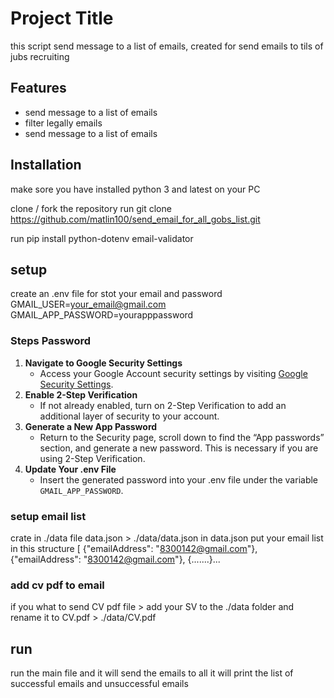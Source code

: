 # Project Title
this script send message to a list of emails, created for send emails to tils of jubs recruiting

## Features
- send message to a list of emails
- filter legally emails
- send message to a list of emails

## Installation
make sore you have installed python 3 and latest on your PC

clone / fork the repository 
run git clone https://github.com/matlin100/send_email_for_all_gobs_list.git

run pip install python-dotenv email-validator


## setup 
create an .env file for stot your email and password 
GMAIL_USER=your_email@gmail.com
GMAIL_APP_PASSWORD=yourapppassword

### Steps Password
1. **Navigate to Google Security Settings**
   - Access your Google Account security settings by visiting [Google Security Settings](https://myaccount.google.com/security).
2. **Enable 2-Step Verification**
   - If not already enabled, turn on 2-Step Verification to add an additional layer of security to your account.
3. **Generate a New App Password**
   - Return to the Security page, scroll down to find the “App passwords” section, and generate a new password. This is necessary if you are using 2-Step Verification.
4. **Update Your .env File**
   - Insert the generated password into your .env file under the variable `GMAIL_APP_PASSWORD`.

### setup email list
crate in ./data file data.json > ./data/data.json
in data.json put your email list in this structure
[
    {"emailAddress": "8300142@gmail.com"},
    {"emailAddress": "8300142@gmail.com"},
    {.......}...

### add cv pdf to email 
if you what to send CV pdf file >
add your SV to the ./data folder and rename it to CV.pdf > ./data/CV.pdf
## run
run the main file and it will send the emails to all
it will print the list of successful emails 
and unsuccessful emails 



